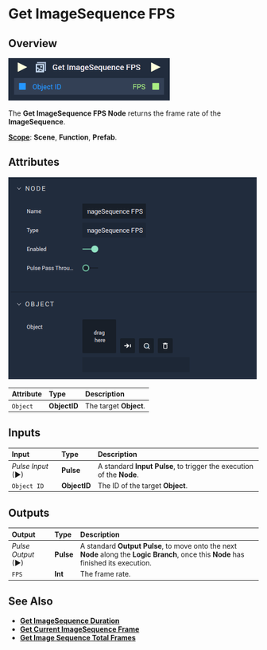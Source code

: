 # Get ImageSequence FPS

## Overview

![The Get ImageSequence FPS Node.](../../../.gitbook/assets/getimagesequencefpsupdatedimage.png)

The **Get ImageSequence FPS Node** returns the frame rate of the **ImageSequence**.

[**Scope**](../../overview.md#scopes): **Scene**, **Function**, **Prefab**.

## Attributes

![The Get ImageSequence FPS Node Attributes.](../../../.gitbook/assets/node-get-imagesequence-fps-attr.png)

| Attribute | Type | Description |
| :--- | :--- | :--- |
| `Object` | **ObjectID** | The target **Object**. |

## Inputs

| Input | Type | Description |
| :--- | :--- | :--- |
| _Pulse Input_ \(►\) | **Pulse** | A standard **Input Pulse**, to trigger the execution of the **Node**. |
| `Object ID` | **ObjectID** | The ID of the target **Object**. |

## Outputs

| Output | Type | Description |
| :--- | :--- | :--- |
| _Pulse Output_ \(►\) | **Pulse** | A standard **Output Pulse**, to move onto the next **Node** along the **Logic Branch**, once this **Node** has finished its execution. |
| `FPS` | **Int** | The frame rate. |

## See Also

* [**Get ImageSequence Duration**](getimagesequenceduration.md)
* [**Get Current ImageSequence Frame**](getcurrentimagesequenceframe.md)
* [**Get Image Sequence Total Frames**](getimagesequencetotalframes.md)

